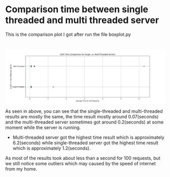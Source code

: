 # Comparison time between single threaded and multi threaded server

This is the comparison plot I got after run the file boxplot.py
#
![Time Comparison](./comparisonPlot.png?raw=true)

As seen in above, you can see that the single-threaded and multi-threaded results are mostly the same, the time result mostly around 0.07(seconds) and the multi-threaded server sometimes got around 0.2(seconds) at some moment while the server is running.
- Multi-threaded server got the highest time result which is approximately 6.2(seconds) while single-threaded server got the highest time result which is approximately 1.2(seconds).

As most of the results took about less than a second for 100 requests, but we still notice some outliers which may caused by the speed of internet from my home.